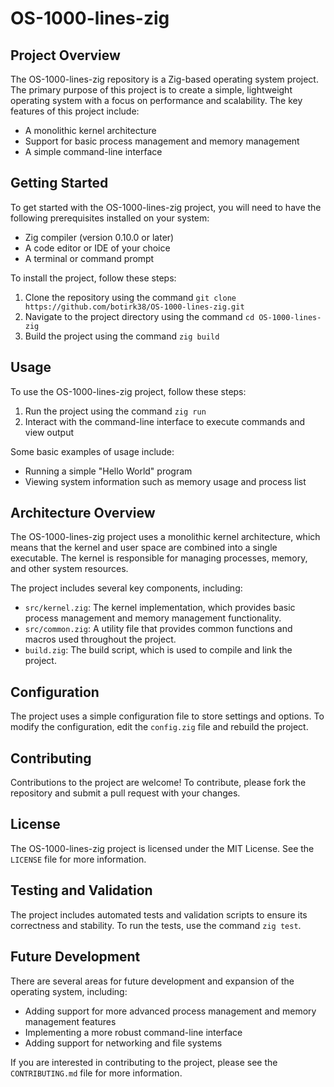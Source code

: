 # OS-1000-lines-zig

## Project Overview
The OS-1000-lines-zig repository is a Zig-based operating system project. The primary purpose of this project is to create a simple, lightweight operating system with a focus on performance and scalability. The key features of this project include:

* A monolithic kernel architecture
* Support for basic process management and memory management
* A simple command-line interface

## Getting Started
To get started with the OS-1000-lines-zig project, you will need to have the following prerequisites installed on your system:

* Zig compiler (version 0.10.0 or later)
* A code editor or IDE of your choice
* A terminal or command prompt

To install the project, follow these steps:

1. Clone the repository using the command `git clone https://github.com/botirk38/OS-1000-lines-zig.git`
2. Navigate to the project directory using the command `cd OS-1000-lines-zig`
3. Build the project using the command `zig build`

## Usage
To use the OS-1000-lines-zig project, follow these steps:

1. Run the project using the command `zig run`
2. Interact with the command-line interface to execute commands and view output

Some basic examples of usage include:

* Running a simple "Hello World" program
* Viewing system information such as memory usage and process list

## Architecture Overview
The OS-1000-lines-zig project uses a monolithic kernel architecture, which means that the kernel and user space are combined into a single executable. The kernel is responsible for managing processes, memory, and other system resources.

The project includes several key components, including:

* `src/kernel.zig`: The kernel implementation, which provides basic process management and memory management functionality.
* `src/common.zig`: A utility file that provides common functions and macros used throughout the project.
* `build.zig`: The build script, which is used to compile and link the project.

## Configuration
The project uses a simple configuration file to store settings and options. To modify the configuration, edit the `config.zig` file and rebuild the project.

## Contributing
Contributions to the project are welcome! To contribute, please fork the repository and submit a pull request with your changes.

## License
The OS-1000-lines-zig project is licensed under the MIT License. See the `LICENSE` file for more information.

## Testing and Validation
The project includes automated tests and validation scripts to ensure its correctness and stability. To run the tests, use the command `zig test`.

## Future Development
There are several areas for future development and expansion of the operating system, including:

* Adding support for more advanced process management and memory management features
* Implementing a more robust command-line interface
* Adding support for networking and file systems

If you are interested in contributing to the project, please see the `CONTRIBUTING.md` file for more information.
